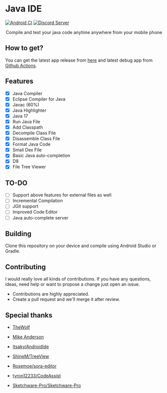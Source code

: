 # Java IDE

[![Android CI](https://github.com/PranavPurwar/Java-Ide/actions/workflows/android.yml/badge.svg)](https://github.com/PranavPurwar/Java-Ide/actions/workflows/android.yml)
[![Discord Server](https://img.shields.io/badge/chat-on%20discord-7289da)](https://discord.gg/8Gu6YCq2eS)

<div align='center'>

  Compile and test your java code anytime anywhere from your mobile phone

</div>

## How to get?

You can get the latest app release from [here](https://github.com/PranavPurwar/Java-Ide/releases) and latest debug app from [Github Actions](https://github.com/PranavPurwar/Java-Ide/actions).

## Features

- [x] Java Compiler
- [x] Eclipse Compiler for Java
- [x] Javac (60%)
- [x] Java Highlighter
- [x] Java 17
- [x] Run Java File
- [x] Add Classpath
- [x] Decompile Class File
- [x] Disassemble Class File
- [x] Format Java Code
- [x] Smali Dex File
- [x] Basic Java auto-completion
- [x] D8
- [x] File Tree Viewer

## TO-DO

- [ ] Support above features for external files as well
- [ ] Incremental Compilation
- [ ] JGit support
- [ ] Improved Code Editor
- [ ] Java auto-complete server

## Building

Clone this repository on your device and compile using Android Studio or Gradle.

## Contributing

I would really love all kinds of contributions. If you have any questions, ideas, need help or want to propose a change just open an issue.

- Contributions are highly appreciated.
- Create a pull request and we'll merge it after review.
 
## Special thanks

- [TheWolf](https://github.com/thewolfprod)

- [Mike Anderson](https://github.com/MikeAndrson)

- [Itsaky/AndroidIde](https://github.com/Itsaky/AndroidIde)

- [ShineM/TreeView](https://github.com/shineM/TreeView)

- [Rosemoe/sora-editor](https://github.com/Rosemoe/sora-editor)

- [tyron12233/CodeAssist](https://github.com/tyron12233/CodeAssist)

- [Sketchware-Pro/Sketchware-Pro](https://github.com/Sketchware-Pro)

